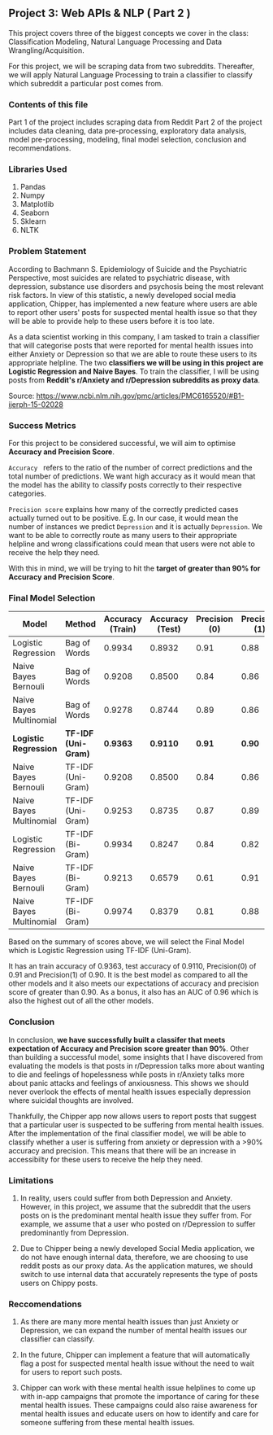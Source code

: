 ## Project 3: Web APIs & NLP ( Part 2 )

This project covers three of the biggest concepts we cover in the class: Classification Modeling, Natural Language Processing and Data Wrangling/Acquisition.

For this project, we will be scraping data from two subreddits. Thereafter, we will apply Natural Language Processing to train a classifier to classify which subreddit a particular post comes from.

### Contents of this file

Part 1 of the project includes scraping data from Reddit
Part 2 of the project includes data cleaning, data pre-processing, exploratory data analysis, model pre-processing, modeling, final model selection, conclusion and recommendations.

### Libraries Used

1) Pandas
2) Numpy
3) Matplotlib
4) Seaborn
5) Sklearn
6) NLTK

### Problem Statement

According to Bachmann S. Epidemiology of Suicide and the Psychiatric Perspective, most suicides are related to psychiatric disease, with depression, substance use disorders and psychosis being the most relevant risk factors. In view of this statistic, a newly developed social media application, Chipper, has implemented a new feature where users are able to report other users' posts for suspected mental health issue so that they will be able to provide help to these users before it is too late.

As a data scientist working in this company, I am tasked to train a classifier that will categorise posts that were
reported for mental health issues into either Anxiety or Depression so that we are able to route these users to its appropriate helpline. The two **classifiers we will be using in this project are Logistic Regression and Naive Bayes**. To train the classifier, I will be using posts from **Reddit's r/Anxiety and r/Depression subreddits as proxy data**.

Source: https://www.ncbi.nlm.nih.gov/pmc/articles/PMC6165520/#B1-ijerph-15-02028


### Success Metrics
For this project to be considered successful, we will aim to optimise **Accuracy and Precision Score**.

`Accuracy ` refers to the ratio of the number of correct predictions and the total number of predictions. We want high accuracy as it would mean that the model has the ability to classify posts correctly to their respective categories.

`Precision score` explains how many of the correctly predicted cases actually turned out to be positive. E.g. In our case, it would mean the number of instances we predict `Depression` and it is actually `Depression`. We want to be able to correctly route as many users to their appropriate helpline and wrong classifications could mean that users were not able to receive the help they need.

With this in mind, we will be trying to hit the **target of greater than 90% for Accuracy and Precision Score**.

### Final Model Selection
|Model|Method|Accuracy (Train)|Accuracy (Test)|Precision (0)|Precision (1)|AUC|
|---|---|---|---|---|---|---|
|Logistic Regression|Bag of Words|0.9934|0.8932|0.91|0.88|0.94|
|Naive Bayes Bernouli|Bag of Words|0.9208|0.8500|0.84|0.86|0.92|
|Naive Bayes Multinomial|Bag of Words|0.9278|0.8744|0.89|0.86|0.93|
|**Logistic Regression**|**TF-IDF (Uni-Gram)**|**0.9363**|**0.9110**|**0.91**|**0.90**|**0.96**|
|Naive Bayes Bernouli|TF-IDF (Uni-Gram)|0.9208|0.8500|0.84|0.86|0.92|
|Naive Bayes Multinomial|TF-IDF (Uni-Gram)|0.9253|0.8735|0.87|0.89|0.94|
|Logistic Regression|TF-IDF (Bi-Gram)|0.9934|0.8247|0.84|0.82|0.91|
|Naive Bayes Bernouli|TF-IDF (Bi-Gram)|0.9213|0.6579|0.61|0.91|0.90|
|Naive Bayes Multinomial|TF-IDF (Bi-Gram)|0.9974|0.8379|0.81|0.88|0.92|


Based on the summary of scores above, we will select the Final Model which is Logistic Regression using TF-IDF (Uni-Gram).

It has an train accuracy of 0.9363, test accuracy of 0.9110, Precision(0) of 0.91 and Precision(1) of 0.90. It is the best model as compared to all the other models and it also meets our expectations of accuracy and precision score of greater than 0.90. As a bonus, it also has an AUC of 0.96 which is also the highest out of all the other models. 

### Conclusion

In conclusion, **we have successfully built a classifer that meets expectation of Accuracy and Precision score greater than 90%**. Other than building a successful model, some insights that I have discovered from evaluating the models is that posts in r/Depression talks more about wanting to die and feelings of hopelessness while posts in r/Anxiety talks more about panic attacks and feelings of anxiousness. This shows we should never overlook the effects of mental health issues especially depression where suicidal thoughts are involved.

Thankfully, the Chipper app now allows users to report posts that suggest that a particular user is suspected to be suffering from mental health issues. After the implementation of the final classifier model, we will be able to classify whether a user is suffering from anxiety or depression with a >90% accuracy and precision. This means that there will be an increase in accessibilty for these users to receive the help they need. 

### Limitations

1) In reality, users could suffer from both Depression and Anxiety. However, in this project, we assume that the subreddit that the users posts on is the predominant mental health issue they suffer from. For example, we assume that a user who posted on r/Depression to suffer predominantly from Depression.

2) Due to Chipper being a newly developed Social Media application, we do not have enough internal data, therefore, we are choosing to use reddit posts as our proxy data. As the application matures, we should switch to use internal data that accurately represents the type of posts users on Chippy posts.

### Reccomendations

1) As there are many more mental health issues than just Anxiety or Depression, we can expand the number of mental health issues our classifier can classify. 

2) In the future, Chipper can implement a feature that will automatically flag a post for suspected mental health issue without the need to wait for users to report such posts.

3) Chipper can work with these mental health issue helplines to come up with in-app campaigns that promote the importance of caring for these mental health issues. These campaigns could also raise awareness for mental health issues and educate users on how to identify and care for someone suffering from these mental health issues.
